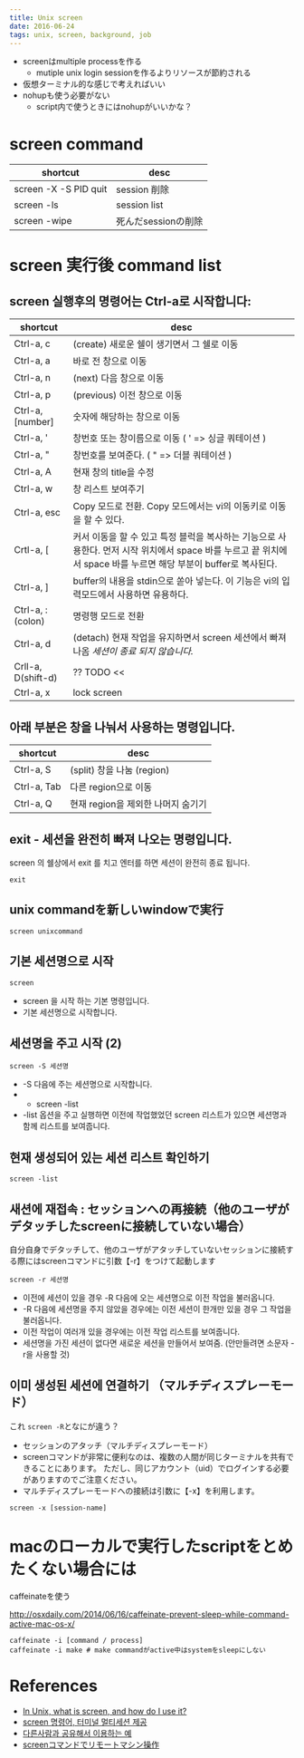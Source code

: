 ```yaml
---
title: Unix screen
date: 2016-06-24
tags: unix, screen, background, job
---
```



+ screenはmultiple processを作る
  + mutiple unix login sessionを作るよりリソースが節約される
+ 仮想ターミナル的な感じで考えればいい
+ nohupも使う必要がない
  + script内で使うときにはnohupがいいかな？

# screen command

shortcut              | desc
----------------------|------------------
screen -X -S PID quit | session 削除
screen -ls            | session list
screen -wipe          | 死んだsessionの削除

# screen 実行後 command list

## screen 실행후의 명령어는 Ctrl-a로 시작합니다:

shortcut           | desc
-------------------|-------------------------------------------------------------------------------------------------------
Ctrl-a, c          | (create) 새로운 쉘이 생기면서 그 쉘로 이동
Ctrl-a, a          | 바로 전 창으로 이동
Ctrl-a, n          | (next) 다음 창으로 이동
Ctrl-a, p          | (previous) 이전 창으로 이동
Ctrl-a, [number]   | 숫자에 해당하는 창으로 이동
Ctrl-a, '          | 창번호 또는 창이름으로 이동 ( ' => 싱글 쿼테이션 )
Ctrl-a, "          | 창번호를 보여준다. ( " => 더블 쿼테이션 )
Ctrl-a, A          | 현재 창의 title을 수정
Ctrl-a, w          | 창 리스트 보여주기
Ctrl-a, esc        | Copy 모드로 전환. Copy 모드에서는 vi의 이동키로 이동을 할 수 있다.
Crtl-a, [          | 커서 이동을 할 수 있고 특정 블럭을 복사하는 기능으로 사용한다. 먼저 시작 위치에서 space 바를 누르고 끝 위치에서 space 바를 누르면 해당 부분이 buffer로 복사된다.
Ctrl-a, ]          | buffer의 내용을 stdin으로 쏟아 넣는다. 이 기능은 vi의 입력모드에서 사용하면 유용하다.
Ctrl-a, :(colon)   | 명령행 모드로 전환
Ctrl-a, d          | (detach) 현재 작업을 유지하면서 screen 세션에서 빠져나옴 *세션이 종료 되지 않습니다.*
Crll-a, D(shift-d) | ?? TODO <<
Ctrl-a, x          | lock screen

## 아래 부분은 창을 나눠서 사용하는 명령입니다.
shortcut    | desc
------------|------------------------
Ctrl-a, S   | (split) 창을 나눔 (region)
Ctrl-a, Tab | 다른 region으로 이동
Ctrl-a, Q   | 현재 region을 제외한 나머지 숨기기

## exit - 세션을 완전히 빠져 나오는 명령입니다.

screen 의 쉘상에서 exit 를 치고 엔터를 하면 세션이 완전히 종료 됩니다.

```
exit
```

## unix commandを新しいwindowで実行

```
screen unixcommand
```

## 기본 세션명으로 시작

```
screen
```

+ screen 을 시작 하는 기본 명령입니다.
+ 기본 세션명으로 시작합니다.


## 세션명을 주고 시작 (2)

```
screen -S 세션명
```

+ -S 다음에 주는 세션명으로 시작합니다.
+ - screen -list
+ -list 옵션을 주고 실행하면 이전에 작업했었던 screen 리스트가 있으면 세션명과 함께 리스트를 보여줍니다.


## 현재 생성되어 있는 세션 리스트 확인하기

```
screen -list
```

## 새션에 재접속 : セッションへの再接続（他のユーザがデタッチしたscreenに接続していない場合）

自分自身でデタッチして、他のユーザがアタッチしていないセッションに接続する際にはscreenコマンドに引数【-r】をつけて起動します

```
screen -r 세션명
```

+ 이전에 세션이 있을 경우 -R 다음에 오는 세션명으로 이전 작업을 불러옵니다.
+ -R 다음에 세션명을 주지 않았을 경우에는 이전 세션이 한개만 있을 경우 그 작업을 불러옵니다.
+ 이전 작업이 여러개 있을 경우에는 이전 작업 리스트를 보여줍니다.
+ 세션명을 가진 세션이 없다면 새로운 세션을 만들어서 보여줌. (안만들려면 소문자 -r을 사용할 것)


## 이미 생성된 세션에 연결하기 （マルチディスプレーモード）

これ `screen -R`となにが違う？

+ セッションのアタッチ（マルチディスプレーモード）
+ screenコマンドが非常に便利なのは、複数の人間が同じターミナルを共有できることにあります。 ただし、同じアカウント（uid）でログインする必要がありますのでご注意ください。
+ マルチディスプレーモードへの接続は引数に【-x】を利用します。

```
screen -x [session-name]
```

# macのローカルで実行したscriptをとめたくない場合には

caffeinateを使う

<http://osxdaily.com/2014/06/16/caffeinate-prevent-sleep-while-command-active-mac-os-x/>

```
caffeinate -i [command / process]
caffeinate -i make # make commandがactive中はsystemをsleepにしない
```


# References

+ [In Unix, what is screen, and how do I use it?](https://kb.iu.edu/d/acuy)
+ [screen 명령어, 터미널 멀티세션 제공](http://www.dreamy.pe.kr/zbxe/CodeClip/164809)
+ [다른사람과 공유해서 이용하는 예](http://forum.falinux.com/zbxe/index.php?document_srl=530766&mid=lecture_tip)
+ [screenコマンドでリモートマシン操作](http://www.i-sys.biz/Support/Linux/screen.html)
